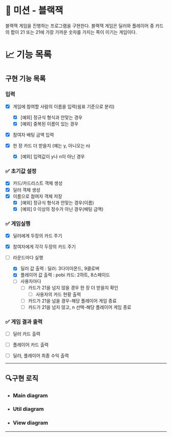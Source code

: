 # 🚀 미션 - 블랙잭

블랙잭 게임을 진행하는 프로그램을 구현한다. 
블랙잭 게임은 딜러와 플레이어 중 카드의 합이 21 또는 21에 가장 가까운 숫자를 가지는 쪽이 
이기는 게임이다.

# 📈 기능 목록

## 구현 기능 목록

### 입력

- [x] 게임에 참여할 사람의 이름을 입력(쉼표 기준으로 분리)
    - [x] [예외] 정규식 형식과 안맞는 경우
    - [x] [예외] 중복된 이름이 있는 경우
- [x] 참여자 배팅 금액 입력

- [x] 한 장 카드 더 받을지 (예는 y, 아니오는 n)
    - [x] [예외] 입력값이 y나 n이 아닌 경우

### ✅ 초기값 설정

- [x] 카드/카드리스트 객체 생성
- [x] 딜러 객체 생성
- [x] 이름으로 참여자 객체 저장
    - [x] [예외] 정규식 형식과 안맞는 경우(이름)
    - [x] [예외] 0 이상의 정수가 아닌 경우(배팅 금액)

### ✅ 게임실행

- [x] 딜러에게 두장의 카드 주기
- [x] 참여자에게 각각 두장의 카드 주기

- [ ] 라운드마다 실행
    - [x] 딜러 값 출력 : 딜러: 3다이아몬드, 9클로버
    - [x] 플레이어 값 출력 : pobi 카드: 2하트, 8스페이드
    - [ ] 사용자마다
        - [ ] 카드가 21을 넘지 않을 경우 한 장 더 받을지 확인
            - [ ] 사용자의 카드 현황 출력
        - [ ] 카드가 21을 넘을 경우-해당 플레이어 게임 종료
        - [ ] 카드가 21을 넘지 않고, n 선택-해당 플레이어 게임 종료

### ✅ 게임 결과 출력

- [ ] 딜러 카드 출력
- [ ] 플레이어 카드 출력
- [ ] 딜러, 플레이어 최종 수익 출력


---

## 🔍구현 로직

- ### Main diagram


- ### Util diagram


- ### View diagram

---